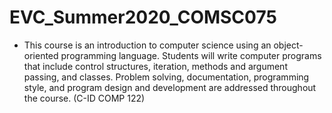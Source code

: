 # EVC_Summer2020_COMSC075

- This course is an introduction to computer science using an object-oriented programming language. Students will write computer programs that include control structures, iteration, methods and argument passing, and classes. Problem solving, documentation, programming style, and program design and development are addressed throughout the course. (C-ID COMP 122)
